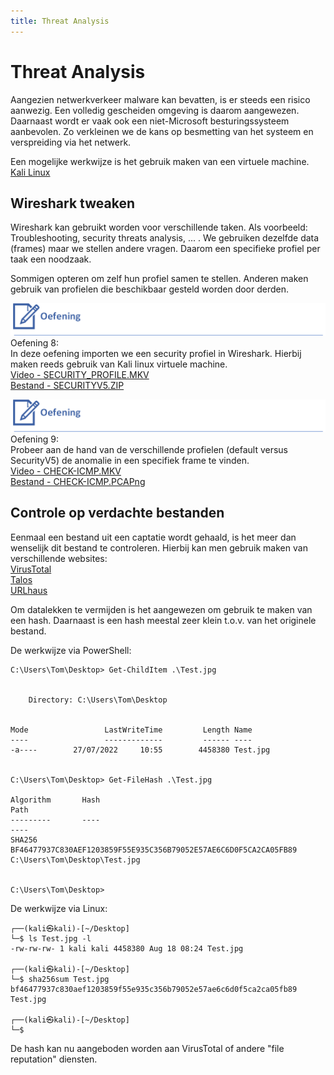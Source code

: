 ```yaml
---
title: Threat Analysis
---
```


# Threat Analysis

Aangezien netwerkverkeer malware kan bevatten, is er steeds een risico aanwezig. Een volledig gescheiden omgeving is daarom aangewezen. Daarnaast wordt er vaak ook een niet-Microsoft besturingssysteem aanbevolen. Zo verkleinen we de kans op besmetting van het systeem en verspreiding via het netwerk.   

Een mogelijke werkwijze is het gebruik maken van een virtuele machine.  
[Kali Linux](https://www.kali.org/get-kali/#kali-virtual-machines)

## Wireshark tweaken  

Wireshark kan gebruikt worden voor verschillende taken. Als voorbeeld: Troubleshooting, security threats analysis, ... .
We gebruiken dezelfde data (frames) maar we stellen andere vragen. Daarom een specifieke profiel per taak een noodzaak.

Sommigen opteren om zelf hun profiel samen te stellen. Anderen maken gebruik van profielen die beschikbaar gesteld worden door derden.

![OEFENING](./assets/OEFENING.png)
Oefening 8:  
In deze oefening importen we een security profiel in Wireshark. Hierbij maken reeds gebruik van Kali linux virtuele machine.   
[Video - SECURITY_PROFILE.MKV](https://opleiding-cybersecurity.be/SECURITY_PROFILE.mkv)  
[Bestand - SECURITYV5.ZIP](https://opleiding-cybersecurity.be/SecurityV5.zip) 

![OEFENING](./assets/OEFENING.png)
Oefening 9:  
Probeer aan de hand van de verschillende profielen (default versus SecurityV5) de anomalie in een specifiek frame te vinden.  
[Video - CHECK-ICMP.MKV](https://opleiding-cybersecurity.be/CHECK-ICMP.mkv)  
[Bestand - CHECK-ICMP.PCAPng](https://opleiding-cybersecurity.be/CHECK-ICMP.PCAPng) 

## Controle op verdachte bestanden

Eenmaal een bestand uit een captatie wordt gehaald, is het meer dan wenselijk dit bestand te controleren. Hierbij kan men gebruik maken van verschillende websites:   
[VirusTotal](https://www.virustotal.com/gui/home/search)  
[Talos](https://www.talosintelligence.com/talos_file_reputation)   
[URLhaus](https://urlhaus.abuse.ch/browse/)   

Om datalekken te vermijden is het aangewezen om gebruik te maken van een hash. Daarnaast is een hash meestal zeer klein t.o.v. van het originele bestand.

De werkwijze via PowerShell:   
```
C:\Users\Tom\Desktop> Get-ChildItem .\Test.jpg


    Directory: C:\Users\Tom\Desktop


Mode                 LastWriteTime         Length Name
----                 -------------         ------ ----
-a----        27/07/2022     10:55        4458380 Test.jpg


C:\Users\Tom\Desktop> Get-FileHash .\Test.jpg

Algorithm       Hash                                                                   Path
---------       ----                                                                   ----
SHA256          BF46477937C830AEF1203859F55E935C356B79052E57AE6C6D0F5CA2CA05FB89       C:\Users\Tom\Desktop\Test.jpg


C:\Users\Tom\Desktop>
```
De werkwijze via Linux:

```
┌──(kali㉿kali)-[~/Desktop]
└─$ ls Test.jpg -l 
-rw-rw-rw- 1 kali kali 4458380 Aug 18 08:24 Test.jpg
                                                                                                                
┌──(kali㉿kali)-[~/Desktop]
└─$ sha256sum Test.jpg 
bf46477937c830aef1203859f55e935c356b79052e57ae6c6d0f5ca2ca05fb89  Test.jpg
                                                                                                                
┌──(kali㉿kali)-[~/Desktop]
└─$ 
```  
De hash kan nu aangeboden worden aan VirusTotal of andere "file reputation" diensten.



